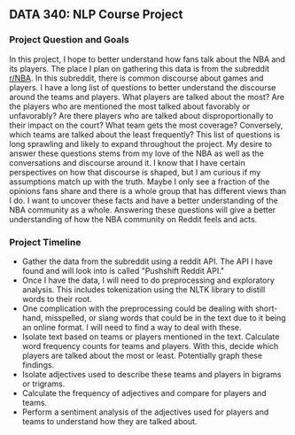 ## DATA 340: NLP Course Project
### Project Question and Goals

In this project, I hope to better understand how fans talk about the NBA and its players. The place I plan on gathering this data is from the subreddit [r/NBA](https://www.reddit.com/r/nba/). In this subreddit, there is common discourse about games and players. I have a long list of questions to better understand the discourse around the teams and players. What players are talked about the most? Are the players who are mentioned the most talked about favorably or unfavorably? Are there players who are talked about disproportionally to their impact on the court? What team gets the most coverage? Conversely, which teams are talked about the least frequently? This list of questions is long sprawling and likely to expand throughout the project. My desire to answer these questions stems from my love of the NBA as well as the conversations and discourse around it. I know that I have certain perspectives on how that discourse is shaped, but I am curious if my assumptions match up with the truth. Maybe I only see a fraction of the opinions fans share and there is a whole group that has different views than I do. I want to uncover these facts and have a better understanding of the NBA community as a whole. Answering these questions will give a better understanding of how the NBA community on Reddit feels and acts.

### Project Timeline

- Gather the data from the subreddit using a reddit API. The API I have found and will look into is called "Pushshift Reddit API."
- Once I have the data, I will need to do preprocessing and exploratory analysis. This includes tokenization using the NLTK library to distill words to their root. 
- One complication with the preprocessing could be dealing with short-hand, misspelled, or slang words that could be in the text due to it being an online format. I will need to find a way to deal with these. 
- Isolate text based on teams or players mentioned in the text. Calculate word frequency counts for teams and players. With this, decide which players are talked about the most or least. Potentially graph these findings.
- Isolate adjectives used to describe these teams and players in bigrams or trigrams. 
- Calculate the frequency of adjectives and compare for players and teams.
- Perform a sentiment analysis of the adjectives used for players and teams to understand how they are talked about.
